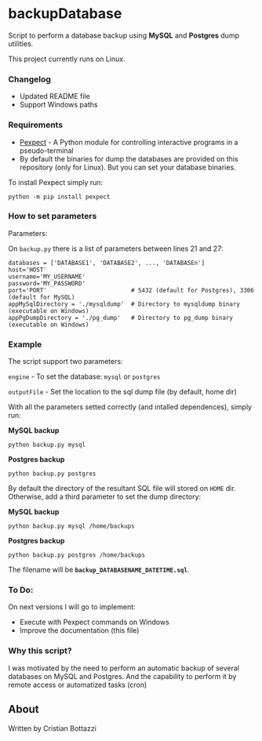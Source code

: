 # backupDatabase
Script to perform a database backup using **MySQL** and **Postgres** dump utilities.

This project currently runs on Linux.


### Changelog

  - Updated README file
  - Support Windows paths


### Requirements

- [Pexpect][Pexpect] - A Python module for controlling interactive programs in a pseudo-terminal
- By default the binaries for dump the databases are provided on this repository (only for Linux). But you can set your database binaries.

To install Pexpect simply run:

    python -m pip install pexpect


### How to set parameters

Parameters:

On `backup.py` there is a list of parameters between lines 21 and 27:

    databases = ['DATABASE1', 'DATABASE2', ..., 'DATABASEn']
    host='HOST'
    username='MY_USERNAME'
    password='MY_PASSWORD'
    port='PORT'                        # 5432 (default for Postgres), 3306 (default for MySQL)
    appMySqlDirectory = './mysqldump'  # Directory to mysqldump binary (executable on Windows)
    appPgDumpDirectory = './pg_dump'   # Directory to pg_dump binary (executable on Windows)


### Example

The script support two parameters:

`engine`  -  To set the database: `mysql` or `postgres`

`outputFile`  -  Set the location to the sql dump file (by default, home dir)

With all the parameters setted correctly (and intalled dependences), simply run:

**MySQL backup**

    python backup.py mysql

**Postgres backup**

    python backup.py postgres

By default the directory of the resultant SQL file will stored on `HOME` dir. Otherwise, add a third parameter to set the dump directory:

**MySQL backup**

    python backup.py mysql /home/backups

**Postgres backup**

    python backup.py postgres /home/backups

The filename will be **`backup_DATABASENAME_DATETIME.sql`**.

### To Do:

On next versions I will go to implement:

- Execute with Pexpect commands on Windows
- Improve the documentation (this file)


### Why this script?

I was motivated by the need to perform an automatic backup of several databases on MySQL and Postgres. And the capability to perform it by remote access or automatized tasks (cron)


About
----

Written by Cristian Bottazzi


[//]: #
   [Pexpect]: <https://github.com/pexpect/pexpect>
